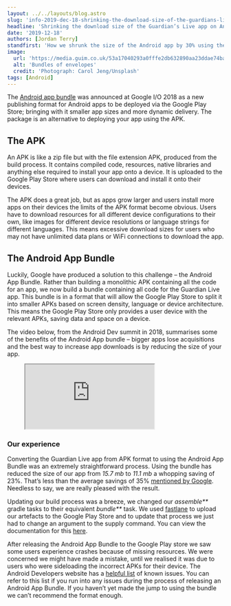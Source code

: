 ```yaml
---
layout: ../../layouts/blog.astro
slug: 'info-2019-dec-18-shrinking-the-download-size-of-the-guardians-live-app-on-android'
headline: 'Shrinking the download size of the Guardian’s Live app on Android'
date: '2019-12-18'
authors: [Jordan Terry]
standfirst: 'How we shrunk the size of the Android app by 30% using the Android app bundle'
image:
  url: 'https://media.guim.co.uk/53a17040293a0fffe2db632890aa23ddae74ba16/0_266_3984_2390/3984.jpg'
  alt: 'Bundles of envelopes'
  credit: 'Photograph: Carol Jeng/Unsplash'
tags: [Android]
---
```


The [Android app bundle](https://developer.android.com/platform/technology/app-bundle) was announced at Google I/O 2018 as a new publishing format for Android apps to be deployed via the Google Play Store; bringing with it smaller app sizes and more dynamic delivery. The package is an alternative to deploying your app using the APK.

The APK
-------

An APK is like a zip file but with the file extension APK, produced from the build process. It contains compiled code, resources, native libraries and anything else required to install your app onto a device. It is uploaded to the Google Play Store where users can download and install it onto their devices.

The APK does a great job, but as apps grow larger and users install more apps on their devices the limits of the APK format become obvious. Users have to download resources for all different device configurations to their own, like images for different device resolutions or language strings for different languages. This means excessive download sizes for users who may not have unlimited data plans or WiFi connections to download the app.

The Android App Bundle
----------------------

Luckily, Google have produced a solution to this challenge – the Android App Bundle. Rather than building a monolithic APK containing all the code for an app, we now build a bundle containing all code for the Guardian Live app. This bundle is in a format that will allow the Google Play Store to split it into smaller APKs based on screen density, language or device architecture. This means the Google Play Store only provides a user device with the relevant APKs, saving data and space on a device.

The video below, from the Android Dev summit in 2018, summarises some of the benefits of the Android App bundle – bigger apps lose acquisitions and the best way to increase app downloads is by reducing the size of your app.

<figure>
                <iframe class="video" src="https://www.youtube-nocookie.com/embed/st9VZuJNIbw?wmode=opaque&feature=oembed" title="" allow="accelerometer; autoplay; encrypted-media; picture-in-picture; web-share" allowfullscreen></iframe>
            </figure>

### Our experience

Converting the Guardian Live app from APK format to using the Android App Bundle was an extremely straightforward process. Using the bundle has reduced the size of our app from _15.7 mb_ to _11.1 mb_ a whopping saving of 23%. That’s less than the average savings of 35% [mentioned by Google](https://medium.com/googleplaydev/what-a-new-publishing-format-means-for-the-future-of-android-2e34981793a). Needless to say, we are really pleased with the result.

Updating our build process was a breeze, we changed our _assemble\*\*_ gradle tasks to their equivalent _bundle\*\*_ task. We used [fastlane](https://fastlane.tools/) to upload our artefacts to the Google Play Store and to update that process we just had to change an argument to the supply command. You can view the documentation for this [here](https://docs.fastlane.tools/actions/supply/#uploading-an-aab).

After releasing the Android App Bundle to the Google Play store we saw some users experience crashes because of missing resources. We were concerned we might have made a mistake, until we realised it was due to users who were sideloading the incorrect APKs for their device. The Android Developers website has a [helpful list](https://developer.android.com/guide/app-bundle#known_issues) of known issues. You can refer to this list if you run into any issues during the process of releasing an Android App Bundle. If you haven’t yet made the jump to using the bundle we can’t recommend the format enough.
